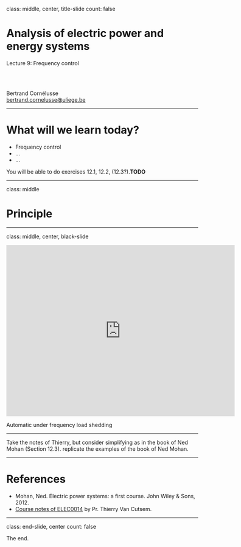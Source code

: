 class: middle, center, title-slide
count: false

# Analysis of electric power and energy systems

Lecture 9: Frequency control

<br><br>

Bertrand Cornélusse<br>
[bertrand.cornelusse@uliege.be](mailto:bertrand.cornelusse@uliege.be)


---

# What will we learn today?

- Frequency control
- ...
- ...

You will be able to do exercises 12.1, 12.2, (12.3?).**TODO**


---

class: middle

# Principle

---

class: middle, center, black-slide

<iframe width="600" height="450" src="https://www.youtube.com/embed/Bfe0LaIUJ5g?list=PLXUccGn4ptEMJ6vVL6f5DOzQIEuAT941q" frameborder="0" allowfullscreen></iframe>

Automatic under frequency load shedding

---

Take the notes of Thierry, but consider simplifying as in the book of Ned Mohan (Section 12.3).
replicate the examples of the book of Ned Mohan.

---

# References

- Mohan, Ned. Electric power systems: a first course. John Wiley & Sons, 2012.
- [Course notes of ELEC0014](https://people.montefiore.uliege.be/vct/courses.html) by Pr. Thierry Van Cutsem.

---

class: end-slide, center
count: false

The end.
